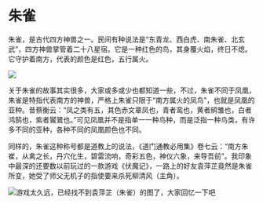 # 朱雀

朱雀，是古代四方神兽之一。民间有种说法是“东青龙、西白虎、南朱雀、北玄武”，四方神兽掌管着二十八星宿。它是一种红色的鸟，其身覆火焰，终日不熄。它守护着南方，代表的颜色是红色，五行属火。

![](https://pic4.zhimg.com/80/v2-efec328d698a5fe396f03ec48ae1b52f_720w.jpg)

关于朱雀的故事其实很多，大家或多或少也都知道一些，不过，朱雀不同于凤凰，朱雀是特指代表南方的神兽，严格上朱雀只限于“南方属火的凤鸟”，也就是凤凰的亚种。昔蔡衡云：“凤之类有五，其色赤文章凤也，青者鸾也，黄者鹓雏也，白者鸿鹄也，紫者鸑鷟也。”可见凤凰并不是指单一一种鸟种，而是泛指一种鸟类，有许多不同的亚种，各种不同的凤凰颜色也不同。

同样的，朱雀这种称号都是道教上的说法，《道门通教必用集》卷七云：“南方朱崔，从禽之长，丹穴化生，碧雷流响，奇彩五色，神仪六象，来导吾前”。我印象中最深的还要数以前玩过的一款游戏《伏魔记》，一路上的好友袁萍芷竟然是朱雀所变，她受了师父无机子的指使要来杀死柳清风（主角）。

![ &#x6E38;&#x620F;&#x592A;&#x4E45;&#x8FDC;&#xFF0C;&#x5DF2;&#x7ECF;&#x627E;&#x4E0D;&#x5230;&#x8881;&#x840D;&#x82B7;&#xFF08;&#x6731;&#x96C0;&#xFF09;&#x7684;&#x56FE;&#x4E86;&#xFF0C;&#x5927;&#x5BB6;&#x56DE;&#x5FC6;&#x4E00;&#x4E0B;&#x5427;](https://pic1.zhimg.com/80/v2-84dc70ba95e95c47288c40e9ca93ba4c_720w.jpg)


